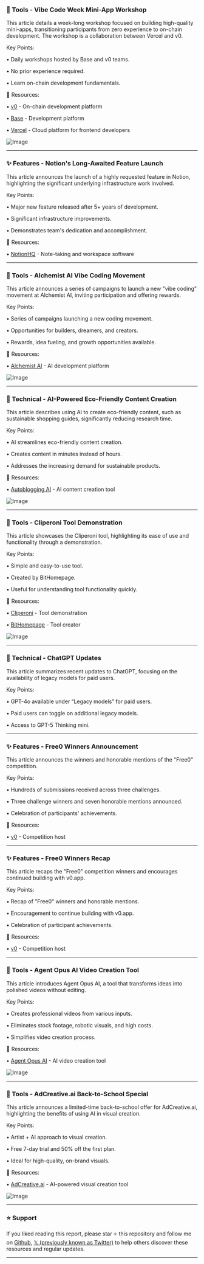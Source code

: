 ### 🚀 Tools - Vibe Code Week Mini-App Workshop

This article details a week-long workshop focused on building high-quality mini-apps, transitioning participants from zero experience to on-chain development.  The workshop is a collaboration between Vercel and v0.

Key Points:

• Daily workshops hosted by Base and v0 teams.

• No prior experience required.

• Learn on-chain development fundamentals.


🔗 Resources:

• [v0](https://x.com/v0) - On-chain development platform

• [Base](https://x.com/buildonbase) - Development platform

• [Vercel](https://x.com/vercel) - Cloud platform for frontend developers

![Image](https://pbs.twimg.com/media/GypVBBFbcAA2IjY?format=png&name=small)


---

### ✨ Features - Notion's Long-Awaited Feature Launch

This article announces the launch of a highly requested feature in Notion, highlighting the significant underlying infrastructure work involved.

Key Points:

• Major new feature released after 5+ years of development.

• Significant infrastructure improvements.

• Demonstrates team's dedication and accomplishment.


🔗 Resources:

• [NotionHQ](https://x.com/NotionHQ) - Note-taking and workspace software


---

### 🚀 Tools - Alchemist AI Vibe Coding Movement

This article announces a series of campaigns to launch a new "vibe coding" movement at Alchemist AI, inviting participation and offering rewards.

Key Points:

• Series of campaigns launching a new coding movement.

• Opportunities for builders, dreamers, and creators.

• Rewards, idea fueling, and growth opportunities available.


🔗 Resources:

• [Alchemist AI](https://x.com/alchemistAIapp) - AI development platform

![Image](https://pbs.twimg.com/amplify_video_thumb/1957136790286180352/img/rzYpHmQpOGaUqGkh.jpg)


---

### 🤖 Technical - AI-Powered Eco-Friendly Content Creation

This article describes using AI to create eco-friendly content, such as sustainable shopping guides, significantly reducing research time.

Key Points:

• AI streamlines eco-friendly content creation.

• Creates content in minutes instead of hours.

• Addresses the increasing demand for sustainable products.


🔗 Resources:

• [Autoblogging AI](https://x.com/autobloggingai) - AI content creation tool

![Image](https://pbs.twimg.com/media/GykbIbsWcAAU7a9?format=jpg&name=small)


---

### 🚀 Tools - Cliperoni Tool Demonstration

This article showcases the Cliperoni tool, highlighting its ease of use and functionality through a demonstration.

Key Points:

• Simple and easy-to-use tool.

• Created by BitHomepage.

• Useful for understanding tool functionality quickly.


🔗 Resources:

• [Cliperoni](https://cliperoni.com) -  Tool demonstration

• [BitHomepage](https://x.com/BitHomepage) - Tool creator

![Image](https://pbs.twimg.com/amplify_video_thumb/1957119670651072512/img/B2ccp2Y_9oLzQLGS.jpg)


---

### 🤖 Technical - ChatGPT Updates

This article summarizes recent updates to ChatGPT, focusing on the availability of legacy models for paid users.

Key Points:

• GPT-4o available under “Legacy models” for paid users.

• Paid users can toggle on additional legacy models.

•  Access to GPT-5 Thinking mini.


---

### ✨ Features - Free0 Winners Announcement

This article announces the winners and honorable mentions of the "Free0" competition.

Key Points:

• Hundreds of submissions received across three challenges.

• Three challenge winners and seven honorable mentions announced.

• Celebration of participants' achievements.


🔗 Resources:

• [v0](https://x.com/v0) - Competition host


---

### ✨ Features - Free0 Winners Recap

This article recaps the "Free0" competition winners and encourages continued building with v0.app.

Key Points:

• Recap of "Free0" winners and honorable mentions.

• Encouragement to continue building with v0.app.

• Celebration of participant achievements.


🔗 Resources:

• [v0](https://x.com/v0) - Competition host


---

### 🚀 Tools - Agent Opus AI Video Creation Tool

This article introduces Agent Opus AI, a tool that transforms ideas into polished videos without editing.

Key Points:

• Creates professional videos from various inputs.

• Eliminates stock footage, robotic visuals, and high costs.

• Simplifies video creation process.


🔗 Resources:

• [Agent Opus AI](https://x.com/AgentOpusAI) - AI video creation tool

![Image](https://pbs.twimg.com/amplify_video_thumb/1956338964719353856/img/CCzgFI-ZATKxRACl.jpg)


---

### 🚀 Tools - AdCreative.ai Back-to-School Special

This article announces a limited-time back-to-school offer for AdCreative.ai, highlighting the benefits of using AI in visual creation.

Key Points:

• Artist + AI approach to visual creation.

• Free 7-day trial and 50% off the first plan.

• Ideal for high-quality, on-brand visuals.


🔗 Resources:

• [AdCreative.ai](https://x.com/AdCreativeai) - AI-powered visual creation tool

![Image](https://pbs.twimg.com/ext_tw_video_thumb/1956356634625650689/pu/img/qhgWZGuPnFy-eCsL.jpg)


---

### ⭐️ Support

If you liked reading this report, please star ⭐️ this repository and follow me on [Github](https://github.com/Drix10), [𝕏 (previously known as Twitter)](https://x.com/DRIX_10_) to help others discover these resources and regular updates.

---